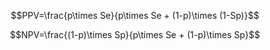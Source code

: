 $$PPV=\frac{p\times Se}{p\times Se + (1-p)\times (1-Sp)}$$

$$NPV=\frac{(1-p)\times Sp}{p\times Se + (1-p)\times Sp}$$
